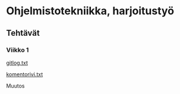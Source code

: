 # Ohjelmistotekniikka, harjoitustyö

## Tehtävät

### Viikko 1
[gitlog.txt](https://github.com/sonjasil/ot-harjoitustyo/blob/master/laskarit/viikko1/gitlog.txt)

[komentorivi.txt](https://github.com/sonjasil/ot-harjoitustyo/blob/master/laskarit/viikko1/komentorivi.txt)

Muutos
